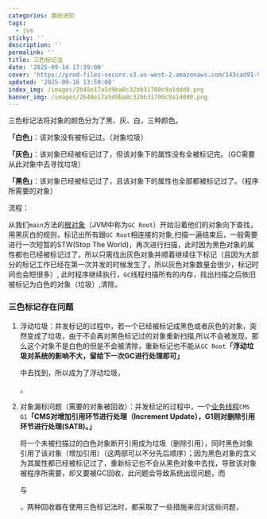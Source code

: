 ```yaml
---
categories: 面经进阶
tags:
  - jvm
sticky: ''
description: ''
permalink: ''
title: 三色标记法
date: '2025-09-14 17:39:00'
cover: 'https://prod-files-secure.s3.us-west-2.amazonaws.com/143cad91-961b-48b0-82dc-78fbb6eb5abe/ccace762-6da6-4fe1-b3ea-81d5b0a46227/118000020_p0.png?X-Amz-Algorithm=AWS4-HMAC-SHA256&X-Amz-Content-Sha256=UNSIGNED-PAYLOAD&X-Amz-Credential=ASIAZI2LB466VKUMN3XZ%2F20250918%2Fus-west-2%2Fs3%2Faws4_request&X-Amz-Date=20250918T120041Z&X-Amz-Expires=3600&X-Amz-Security-Token=IQoJb3JpZ2luX2VjEEQaCXVzLXdlc3QtMiJHMEUCIESVOizWbIA0%2Bf0idUb8rKJSfL%2FMevK7PNZXRKMZqfVoAiEApO3VZgNdNV1e9%2BUlftj8z7qmefPw6m5Z9KUZgv9CE%2FIqiAQIvf%2F%2F%2F%2F%2F%2F%2F%2F%2F%2FARAAGgw2Mzc0MjMxODM4MDUiDH87K1nPQt3%2F%2BfcS6ircA%2BuuRtUSzAMb5mro%2B0K3zCu2r8zmflzYPSvHHEv3jIGljJVSbMTdBJn71CQSigLWt9ucKLFoprnfGmgc0j9hx0V%2BvE3HmoShMs%2BHgs5YSV76gmAB1FnQ4G%2Bni1apt3WlYrWQwLcPrITPKk7dMkU2BMhth3dW2nsKQksJTDt3KiAtj0xeUG6Rpd9dTcvlryeVuonSeq%2BIvQ7OAtaDss0gPg3XG50DXWVOi2UXmMQ3H9MZCrh7i0h0IW8fpzzu7%2FfBwH%2FfGQMQqTaM%2FidshezQpDyYUSkW2cCzVm4idmsSwXpktvSoaQWfSCF%2B6EWKbuqjn%2BB0rQ933uwhjOtAL8QsccN4R3DnOMbMyFwFJ166BBeKVs8IL0NDgz2xgqtnBRARTNYV5W3AdyXPt4XpiK%2Fglz2%2FpkO%2BMJ5JS8iA45PTw0P2OeL1NHwS41mo%2BsbZ1Y6w%2FtXrR8ol%2BixxM%2FiKehoV%2FTS7TbU6Wqi4%2BXGX0mYCepU%2FeM0ZRQVFXoQstZfrtdo5KGjJYRDr1RfWsjnp0g86pEhsAXK3dWcko8LjDh2MnpN6CU66TOUVo2TjXvJKx%2FMitJWzMneEcu%2F4tNQQyyD%2BkZvprKv7zOuTj1C2TF4wdsZdB4ELOZjyyGTiefbEMJTZr8YGOqUB6SQEV2FB6n8B0E8TsVBth9uKV3ejnrfdU4DV0Sp5wZUfDYQRkXDIFomIDKQD6TM4NWM1Y4q%2B3mkYBENQR9OqfgCWouLxlcb4eUppkr2262FNlWtbjBa29d%2B7aU8O2xTGttmEI6Gn21dSEkuK8J0%2Fze49jajq%2FkjNMfku%2BK01KVgl6Jc10fGiBjohkmnfHFVzOQOYoAvUBDXXfnPPVIL5lWrJcss1&X-Amz-Signature=3d75a4f0a521d28b2c1782622921d4e57a0ef04818ca3d227a3636b6f6097c7b&X-Amz-SignedHeaders=host&x-amz-checksum-mode=ENABLED&x-id=GetObject'
updated: '2025-09-16 13:59:00'
index_img: /images/2b48e17a5d9ba8c32bb31700c9a1ddd0.png
banner_img: /images/2b48e17a5d9ba8c32bb31700c9a1ddd0.png
---
```


三色标记法将对象的颜色分为了黑、灰、白，三种颜色。


**「白色」**：该对象没有被标记过。（对象垃圾）


**「灰色」**：该对象已经被标记过了，但该对象下的属性没有全被标记完。（GC需要从此对象中去寻找垃圾）


**「黑色」**：该对象已经被标记过了，且该对象下的属性也全部都被标记过了。（程序所需要的对象）


流程：


从我们`main`方法的[根对象](https://zhida.zhihu.com/search?content_id=183997193&content_type=Article&match_order=1&q=%E6%A0%B9%E5%AF%B9%E8%B1%A1&zhida_source=entity)（JVM中称为`GC Root`）开始沿着他们的对象向下查找，用黑灰白的规则，标记出所有跟`GC Root`相连接的对象,扫描一遍结束后，一般需要进行一次短暂的STW(Stop The World)，再次进行扫描，此时因为黑色对象的属性都也已经被标记过了，所以只需找出灰色对象并顺着继续往下标记（且因为大部分的标记工作已经在第一次并发的时候发生了，所以灰色对象数量会很少，标记时间也会短很多）, 此时程序继续执行，`GC`线程扫描所有的内存，找出扫描之后依旧被标记为白色的对象（垃圾）,清除。


### **三色标记存在问题**

1. 浮动垃圾：并发标记的过程中，若一个已经被标记成黑色或者灰色的对象，突然变成了垃圾，由于不会再对黑色标记过的对象重新扫描,所以不会被发现，那么这个对象不是白色的但是不会被清除，重新标记也不能从`GC Root`**「浮动垃圾对系统的影响不大，留给下一次GC进行处理即可」**

    中去找到，所以成为了浮动垃圾，


    。

2. 对象漏标问题（需要的对象被回收）：并发标记的过程中，一个[业务线程](https://zhida.zhihu.com/search?content_id=183997193&content_type=Article&match_order=1&q=%E4%B8%9A%E5%8A%A1%E7%BA%BF%E7%A8%8B&zhida_source=entity)`CMS G1`**「CMS对增加引用环节进行处理（Increment Update），G1则对删除引用环节进行处理(SATB)。」**

    将一个未被扫描过的白色对象断开引用成为垃圾（删除引用），同时黑色对象引用了该对象（增加引用）（这两部可以不分先后顺序）；因为黑色对象的含义为其属性都已经被标记过了，重新标记也不会从黑色对象中去找，导致该对象被程序所需要，却又要被GC回收，此问题会导致系统出现问题，而


    与


    ，两种回收器在使用三色标记法时，都采取了一些措施来应对这些问题，

